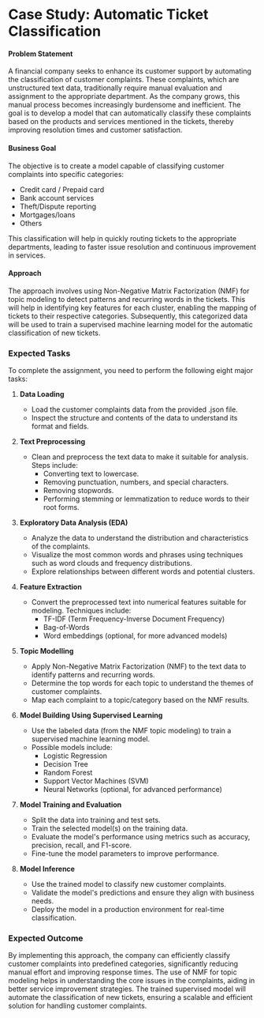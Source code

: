 # Case Study: Automatic Ticket Classification

#### Problem Statement
A financial company seeks to enhance its customer support by automating the classification of customer complaints. These complaints, which are unstructured text data, traditionally require manual evaluation and assignment to the appropriate department. As the company grows, this manual process becomes increasingly burdensome and inefficient. The goal is to develop a model that can automatically classify these complaints based on the products and services mentioned in the tickets, thereby improving resolution times and customer satisfaction.

#### Business Goal
The objective is to create a model capable of classifying customer complaints into specific categories:
- Credit card / Prepaid card
- Bank account services
- Theft/Dispute reporting
- Mortgages/loans
- Others

This classification will help in quickly routing tickets to the appropriate departments, leading to faster issue resolution and continuous improvement in services.

#### Approach
The approach involves using Non-Negative Matrix Factorization (NMF) for topic modeling to detect patterns and recurring words in the tickets. This will help in identifying key features for each cluster, enabling the mapping of tickets to their respective categories. Subsequently, this categorized data will be used to train a supervised machine learning model for the automatic classification of new tickets.

### Expected Tasks
To complete the assignment, you need to perform the following eight major tasks:

1. **Data Loading**
   - Load the customer complaints data from the provided .json file.
   - Inspect the structure and contents of the data to understand its format and fields.

2. **Text Preprocessing**
   - Clean and preprocess the text data to make it suitable for analysis. Steps include:
     - Converting text to lowercase.
     - Removing punctuation, numbers, and special characters.
     - Removing stopwords.
     - Performing stemming or lemmatization to reduce words to their root forms.

3. **Exploratory Data Analysis (EDA)**
   - Analyze the data to understand the distribution and characteristics of the complaints.
   - Visualize the most common words and phrases using techniques such as word clouds and frequency distributions.
   - Explore relationships between different words and potential clusters.

4. **Feature Extraction**
   - Convert the preprocessed text into numerical features suitable for modeling. Techniques include:
     - TF-IDF (Term Frequency-Inverse Document Frequency)
     - Bag-of-Words
     - Word embeddings (optional, for more advanced models)

5. **Topic Modelling**
   - Apply Non-Negative Matrix Factorization (NMF) to the text data to identify patterns and recurring words.
   - Determine the top words for each topic to understand the themes of customer complaints.
   - Map each complaint to a topic/category based on the NMF results.

6. **Model Building Using Supervised Learning**
   - Use the labeled data (from the NMF topic modeling) to train a supervised machine learning model.
   - Possible models include:
     - Logistic Regression
     - Decision Tree
     - Random Forest
     - Support Vector Machines (SVM)
     - Neural Networks (optional, for advanced performance)

7. **Model Training and Evaluation**
   - Split the data into training and test sets.
   - Train the selected model(s) on the training data.
   - Evaluate the model's performance using metrics such as accuracy, precision, recall, and F1-score.
   - Fine-tune the model parameters to improve performance.

8. **Model Inference**
   - Use the trained model to classify new customer complaints.
   - Validate the model's predictions and ensure they align with business needs.
   - Deploy the model in a production environment for real-time classification.

### Expected Outcome
By implementing this approach, the company can efficiently classify customer complaints into predefined categories, significantly reducing manual effort and improving response times. The use of NMF for topic modeling helps in understanding the core issues in the complaints, aiding in better service improvement strategies. The trained supervised model will automate the classification of new tickets, ensuring a scalable and efficient solution for handling customer complaints.
